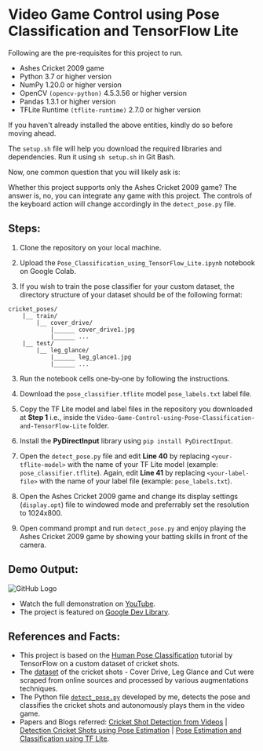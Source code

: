 # Video Game Control using Pose Classification and TensorFlow Lite

Following are the pre-requisites for this project to run.

- Ashes Cricket 2009 game
- Python 3.7 or higher version
- NumPy 1.20.0 or higher version
- OpenCV ```(opencv-python)``` 4.5.3.56 or higher version
- Pandas 1.3.1 or higher version
- TFLite Runtime ```(tflite-runtime)``` 2.7.0 or higher version

If you haven't already installed the above entities, kindly do so before moving ahead.

The ```setup.sh``` file will help you download the required libraries and dependencies. Run it using ```sh setup.sh``` in Git Bash.

Now, one common question that you will likely ask is:

Whether this project supports only the Ashes Cricket 2009 game? 
The answer is, no, you can integrate any game with this project. The controls of the keyboard action will change accordingly in the ```detect_pose.py``` file.

## Steps:

1. Clone the repository on your local machine.

2. Upload the ```Pose_Classification_using_TensorFlow_Lite.ipynb``` notebook on Google Colab.

3. If you wish to train the pose classifier for your custom dataset, the directory structure of your dataset should be of the following format:

```
cricket_poses/
    |__ train/
        |__ cover_drive/
            |______ cover_drive1.jpg
            |______ ...
    |__ test/
        |__ leg_glance/
            |______ leg_glance1.jpg
            |______ ...
```

3. Run the notebook cells one-by-one by following the instructions.

4. Download the ```pose_classifier.tflite``` model ```pose_labels.txt``` label file.

5. Copy the TF Lite model and label files in the repository you downloaded at **Step 1** i.e., inside the ```Video-Game-Control-using-Pose-Classification-and-TensorFlow-Lite``` folder.

6. Install the **PyDirectInput** library using ```pip install PyDirectInput```.

7. Open the ```detect_pose.py``` file and edit **Line 40** by replacing ```<your-tflite-model>``` with the name of your TF Lite model (example: ```pose_classifier.tflite```). Again, edit **Line 41** by replacing ```<your-label-file>``` with the name of your label file (example: ```pose_labels.txt```).

8. Open the Ashes Cricket 2009 game and change its display settings (```display.opt```) file to windowed mode and preferrably set the resolution to 1024x800.

8. Open command prompt and run ```detect_pose.py``` and enjoy playing the Ashes Cricket 2009 game by showing your batting skills in front of the camera.

## Demo Output:

![GitHub Logo](Output.gif)

- Watch the full demonstration on [YouTube](https://www.youtube.com/watch?v=Ubov6zZTuzI).
- The project is featured on [Google Dev Library](https://devlibrary.withgoogle.com/authors/tiwarinitin1999).

## References and Facts:
- This project is based on the [Human Pose Classification](www.tensorflow.org/lite/tutorials/pose_classification) tutorial by TensorFlow on a custom dataset of cricket shots.
- The [dataset](https://github.com/NSTiwari/Video-Game-Control-using-Pose-Classification-and-TensorFlow-Lite/blob/main/cricket_shots.zip) of the cricket shots - Cover Drive, Leg Glance and Cut were scraped from online sources and processed by various augmentations techniques.
- The Python file [```detect_pose.py```](https://github.com/NSTiwari/Video-Game-Control-using-Pose-Classification-and-TensorFlow-Lite/blob/main/detect_pose.py) developed by me, detects the pose and classifies the cricket shots and autonomously plays them in the video game.
- Papers and Blogs referred: [Cricket Shot Detection from Videos](https://ieeexplore.ieee.org/document/8494081) | [Detection Cricket Shots using Pose Estimation](https://blog.jovian.ai/detecting-cricket-shots-using-pose-estimation-8e69ed12fe98) | [Pose Estimation and Classification using TF Lite](https://blog.tensorflow.org/2021/08/pose-estimation-and-classification-on-edge-devices-with-MoveNet-and-TensorFlow-Lite.html).
